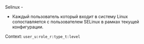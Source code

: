 Selinux - 

- Каждый пользователь который входит в систему Linux сопоставляется с пользователем SELinux в рамках текущей конфигурации.

Context:
`user_u:role_r:type_t:level`